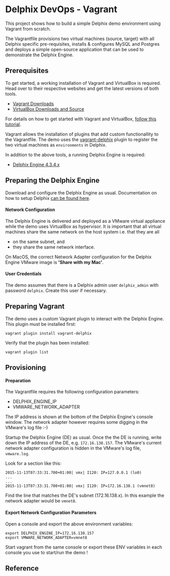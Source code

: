# Delphix DevOps - Vagrant

This project shows how to build a simple Delphix demo environment using Vagrant from scratch.

The Vagrantfile provisions two virtual machines (source, target) with all Delphix specific pre-requisites, installs & configures MySQL and Postgres and deploys a simple open-source application that can be used to demonstrate the Delphix Engine.

## Prerequisites

To get started, a working installation of Vagrant and VirtualBox is required. Head over to their respective websites and get the latest versions of both tools.

* [Vagrant Downloads](https://www.vagrantup.com/downloads.html)
* [VirtualBox Downloads and Source](https://www.virtualbox.org/wiki/Downloads)

For details on how to get started with Vagrant and VirtualBox, [follow this tutorial](https://docs.vagrantup.com/v2/getting-started/index.html).

Vagrant allows the installation of plugins that add custom functionallity to the Vagrantfile. The demo uses the [vagrant-delphix](https://github.com/mickuehl/vagrant-delphix) plugin to register the two virtual machines as `environments` in Delphix.

In addition to the above tools, a running Delphix Engine is required:

* [Delphix Engine 4.3.4.x](https://download.delphix.com)

## Preparing the Delphix Engine

Download and configure the Delphix Engine as usual. Documentation on how to setup Delphix [can be found here](https://docs.delphix.com).

#### Network Configuration

The Delphix Engine is delivered and deployed as a VMware virtual appliance while the demo uses VirtualBox as hypervisor. It is important that all virtual machines share the same network on the host system i.e. that they are all 

* on the same subnet, and
* they share the same network interface.

On MacOS, the correct Network Adapter configuration for the Delphix Engine VMware image is **'Share with my Mac'**.

#### User Credentials

The demo assumes that there is a Delphix admin user `delphix_admin` with password `delphix`. Create this user if necessary.

## Preparing Vagrant

The demo uses a custom Vagrant plugin to interact with the Delphix Engine. This plugin must be installed first:

	vagrant plugin install vagrant-delphix

Verify that the plugin has been installed:

	vagrant plugin list

## Provisioning

#### Preparation

The Vagrantfile requires the following configuration parameters:

* DELPHIX_ENGINE_IP
* VMWARE_NETWORK_ADAPTER

The IP address is shown at the bottom of the Delphix Engine's console window. The network adapter however requires some digging in the VMware's log file :-)

Startup the Delphix Engine (DE) as usual. Once the the DE is running, write down the IP address of the DE, e.g. `172.16.138.157`. The VMware's current network adapter configuration is hidden in the VMware's log file, `vmware.log`. 

Look for a section like this:

	2015-11-13T07:33:31.700+01:00| vmx| I120: IP=127.0.0.1 (lo0)
	...
	...
	2015-11-13T07:33:31.700+01:00| vmx| I120: IP=172.16.138.1 (vmnet8)
 
Find the line that matches the DE's subnet (172.16.138.x). In this example the network adapter would be `vmnet8`.

#### Export Network Configuration Parameters

Open a console and export the above environment variables:

	export DELPHIX_ENGINE_IP=172.16.138.157
	export VMWARE_NETWORK_ADAPTER=vmnet8

Start vagrant from the same console or export these ENV variables in each console you use to start/run the demo !

## Reference

